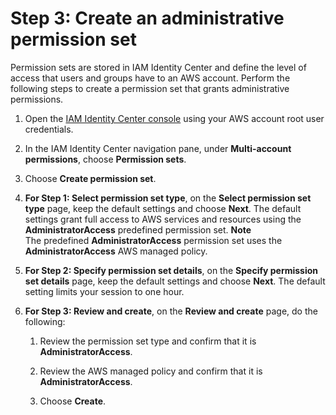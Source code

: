 # Step 3: Create an administrative permission set<a name="get-started-create-an-administrative-permission-set"></a>

Permission sets are stored in IAM Identity Center and define the level of access that users and groups have to an AWS account\. Perform the following steps to create a permission set that grants administrative permissions\. 

1. Open the [IAM Identity Center console](https://console.aws.amazon.com/singlesignon) using your AWS account root user credentials\.

1. In the IAM Identity Center navigation pane, under **Multi\-account permissions**, choose **Permission sets**\.

1. Choose **Create permission set**\.

1. **For Step 1: Select permission set type**, on the **Select permission set type** page, keep the default settings and choose **Next**\. The default settings grant full access to AWS services and resources using the **AdministratorAccess** predefined permission set\. 
**Note**  
The predefined **AdministratorAccess** permission set uses the **AdministratorAccess** AWS managed policy\.

1. **For Step 2: Specify permission set details**, on the **Specify permission set details** page, keep the default settings and choose **Next**\. The default setting limits your session to one hour\.

1. **For Step 3: Review and create**, on the **Review and create** page, do the following:

   1. Review the permission set type and confirm that it is **AdministratorAccess**\.

   1. Review the AWS managed policy and confirm that it is **AdministratorAccess**\.

   1. Choose **Create**\.